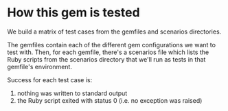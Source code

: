 # How this gem is tested

We build a matrix of test cases from the gemfiles and scenarios directories.

The gemfiles contain each of the different gem configurations we want to test with. Then, for each gemfile, there's a scenarios file which lists the Ruby scripts from the scenarios directory that we'll run as tests in that gemfile's environment.

Success for each test case is:
1. nothing was written to standard output
2. the Ruby script exited with status 0 (i.e. no exception was raised)
